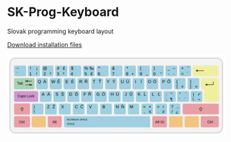 # SK-Prog-Keyboard

Slovak programming keyboard layout

[Download installation files](https://github.com/jergusg/SK-Prog-Keyboard/releases)

![SK-Prog-Keyboard](./SK-Prog.svg)
